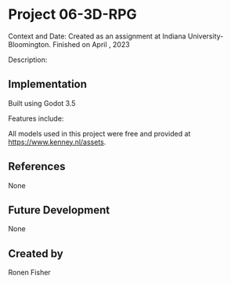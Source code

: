 # Project 06-3D-RPG

Context and Date: Created as an assignment at Indiana University-Bloomington. Finished on April , 2023

Description: 

## Implementation

Built using Godot 3.5

Features include:


All models used in this project were free and provided at https://www.kenney.nl/assets.


## References

None

## Future Development

None

## Created by 

Ronen Fisher
